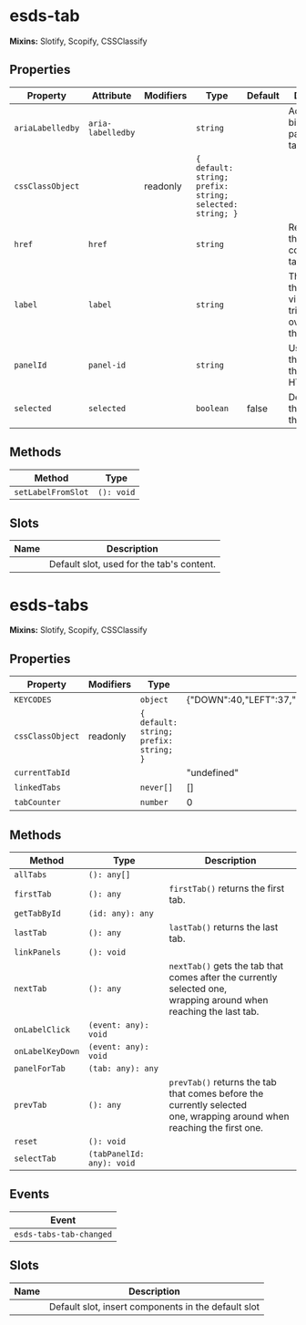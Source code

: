 # esds-tab

**Mixins:** Slotify, Scopify, CSSClassify

## Properties

| Property         | Attribute         | Modifiers | Type                                             | Default | Description                                      |
|------------------|-------------------|-----------|--------------------------------------------------|---------|--------------------------------------------------|
| `ariaLabelledby` | `aria-labelledby` |           | `string`                                         |         | Accessibly binds the panel to the tab label      |
| `cssClassObject` |                   | readonly  | `{ default: string; prefix: string; selected: string; }` |         |                                                  |
| `href`           | `href`            |           | `string`                                         |         | Relative Href that links to a corresponding tab panel's id |
| `label`          | `label`           |           | `string`                                         |         | The label for the tab's visibility trigger, overridden by the label slot |
| `panelId`        | `panel-id`        |           | `string`                                         |         | Used to link the label to the panel in HTML      |
| `selected`       | `selected`        |           | `boolean`                                        | false   | Determines the visibility of the tab             |

## Methods

| Method             | Type       |
|--------------------|------------|
| `setLabelFromSlot` | `(): void` |

## Slots

| Name | Description                               |
|------|-------------------------------------------|
|      | Default slot, used for the tab's content. |


# esds-tabs

**Mixins:** Slotify, Scopify, CSSClassify

## Properties

| Property         | Modifiers | Type                                   | Default                                          |
|------------------|-----------|----------------------------------------|--------------------------------------------------|
| `KEYCODES`       |           | `object`                               | {"DOWN":40,"LEFT":37,"RIGHT":39,"UP":38,"HOME":36,"END":35} |
| `cssClassObject` | readonly  | `{ default: string; prefix: string; }` |                                                  |
| `currentTabId`   |           |                                        | "undefined"                                      |
| `linkedTabs`     |           | `never[]`                              | []                                               |
| `tabCounter`     |           | `number`                               | 0                                                |

## Methods

| Method           | Type                      | Description                                      |
|------------------|---------------------------|--------------------------------------------------|
| `allTabs`        | `(): any[]`               |                                                  |
| `firstTab`       | `(): any`                 | `firstTab()` returns the first tab.              |
| `getTabById`     | `(id: any): any`          |                                                  |
| `lastTab`        | `(): any`                 | `lastTab()` returns the last tab.                |
| `linkPanels`     | `(): void`                |                                                  |
| `nextTab`        | `(): any`                 | `nextTab()` gets the tab that comes after the currently selected one,<br />wrapping around when reaching the last tab. |
| `onLabelClick`   | `(event: any): void`      |                                                  |
| `onLabelKeyDown` | `(event: any): void`      |                                                  |
| `panelForTab`    | `(tab: any): any`         |                                                  |
| `prevTab`        | `(): any`                 | `prevTab()` returns the tab that comes before the currently selected<br />one, wrapping around when reaching the first one. |
| `reset`          | `(): void`                |                                                  |
| `selectTab`      | `(tabPanelId: any): void` |                                                  |

## Events

| Event                   |
|-------------------------|
| `esds-tabs-tab-changed` |

## Slots

| Name | Description                                      |
|------|--------------------------------------------------|
|      | Default slot, insert <esds-tab> components in the default slot |
